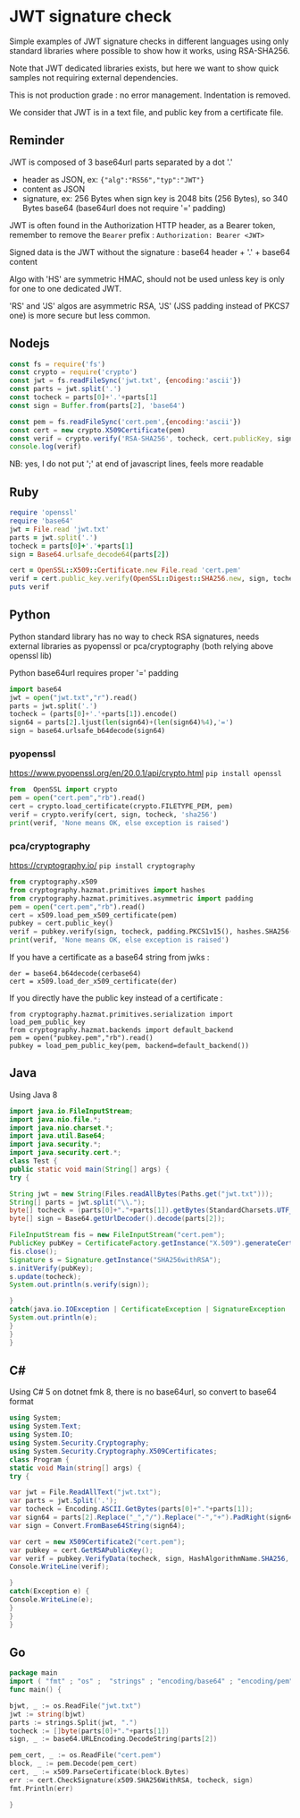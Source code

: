 # JWT signature check

Simple examples of JWT signature checks in different languages using only standard libraries where possible to show how it works, using RSA-SHA256.

Note that JWT dedicated libraries exists, but here we want to show quick samples not requiring external dependencies.

This is not production grade : no error management. Indentation is removed.

We consider that JWT is in a text file, and public key from a certificate file.

## Reminder

JWT is composed of 3 base64url parts separated by a dot '.'
- header as JSON, ex: `{"alg":"RS56","typ":"JWT"}`
- content as JSON
- signature, ex: 256 Bytes when sign key is 2048 bits (256 Bytes), so 340 Bytes base64 (base64url does not require '=' padding)

JWT is often found in the Authorization HTTP header, as a Bearer token, remember to remove the `Bearer` prefix : `Authorization: Bearer <JWT>`

Signed data is the JWT without the signature : base64 header + '.' + base64 content

Algo with 'HS' are symmetric HMAC, should not be used unless key is only for one to one dedicated JWT.

'RS' and 'JS' algos are asymmetric RSA, 'JS' (JSS padding instead of PKCS7 one) is more secure but less common.

## Nodejs

```javascript
const fs = require('fs')
const crypto = require('crypto')
const jwt = fs.readFileSync('jwt.txt', {encoding:'ascii'})
const parts = jwt.split('.')
const tocheck = parts[0]+'.'+parts[1]
const sign = Buffer.from(parts[2], 'base64')

const pem = fs.readFileSync('cert.pem',{encoding:'ascii'})
const cert = new crypto.X509Certificate(pem)
const verif = crypto.verify('RSA-SHA256', tocheck, cert.publicKey, sign)
console.log(verif)
```

NB: yes, I do not put ';' at end of javascript lines, feels more readable

## Ruby

```ruby
require 'openssl'
require 'base64'
jwt = File.read 'jwt.txt'
parts = jwt.split('.')
tocheck = parts[0]+'.'+parts[1]
sign = Base64.urlsafe_decode64(parts[2])

cert = OpenSSL::X509::Certificate.new File.read 'cert.pem'
verif = cert.public_key.verify(OpenSSL::Digest::SHA256.new, sign, tocheck)
puts verif
```

## Python

Python standard library has no way to check RSA signatures, needs external libraries as pyopenssl or pca/cryptography (both relying above openssl lib)

Python base64url requires proper '=' padding

```python
import base64
jwt = open("jwt.txt","r").read()
parts = jwt.split('.')
tocheck = (parts[0]+'.'+parts[1]).encode()
sign64 = parts[2].ljust(len(sign64)+(len(sign64)%4),'=')
sign = base64.urlsafe_b64decode(sign64)
```

### pyopenssl

https://www.pyopenssl.org/en/20.0.1/api/crypto.html
`pip install openssl`

```python
from  OpenSSL import crypto
pem = open("cert.pem","rb").read()
cert = crypto.load_certificate(crypto.FILETYPE_PEM, pem)
verif = crypto.verify(cert, sign, tocheck, 'sha256')
print(verif, 'None means OK, else exception is raised')
```

### pca/cryptography

https://cryptography.io/
`pip install cryptography`

```python
from cryptography.x509
from cryptography.hazmat.primitives import hashes
from cryptography.hazmat.primitives.asymmetric import padding
pem = open("cert.pem","rb").read()
cert = x509.load_pem_x509_certificate(pem)
pubkey = cert.public_key()
verif = pubkey.verify(sign, tocheck, padding.PKCS1v15(), hashes.SHA256())
print(verif, 'None means OK, else exception is raised')
```

If you have a certificate as a base64 string from jwks :
```
der = base64.b64decode(cerbase64)
cert = x509.load_der_x509_certificate(der)
```

If you directly have the public key instead of a certificate :
```
from cryptography.hazmat.primitives.serialization import load_pem_public_key
from cryptography.hazmat.backends import default_backend
pem = open("pubkey.pem","rb").read()
pubkey = load_pem_public_key(pem, backend=default_backend())
```

## Java

Using Java 8

```java
import java.io.FileInputStream;
import java.nio.file.*;
import java.nio.charset.*;
import java.util.Base64;
import java.security.*;
import java.security.cert.*;
class Test {
public static void main(String[] args) {
try {

String jwt = new String(Files.readAllBytes(Paths.get("jwt.txt")));
String[] parts = jwt.split("\\.");
byte[] tocheck = (parts[0]+"."+parts[1]).getBytes(StandardCharsets.UTF_8);
byte[] sign = Base64.getUrlDecoder().decode(parts[2]);

FileInputStream fis = new FileInputStream("cert.pem");
PublicKey pubKey = CertificateFactory.getInstance("X.509").generateCertificate(fis).getPublicKey();
fis.close();
Signature s = Signature.getInstance("SHA256withRSA");
s.initVerify(pubKey);
s.update(tocheck);
System.out.println(s.verify(sign));

}
catch(java.io.IOException | CertificateException | SignatureException | InvalidKeyException | NoSuchAlgorithmException e) {
System.out.println(e);
}
}
}
```

## C#

Using C# 5 on dotnet fmk 8, there is no base64url, so convert to base64 format

```csharp
using System;
using System.Text;
using System.IO;
using System.Security.Cryptography;
using System.Security.Cryptography.X509Certificates;
class Program {
static void Main(string[] args) {
try {

var jwt = File.ReadAllText("jwt.txt");
var parts = jwt.Split('.');
var tocheck = Encoding.ASCII.GetBytes(parts[0]+"."+parts[1]);
var sign64 = parts[2].Replace("_","/").Replace("-","+").PadRight(sign64.Length+(sign64.Length%4),'=');
var sign = Convert.FromBase64String(sign64);

var cert = new X509Certificate2("cert.pem");
var pubkey = cert.GetRSAPublicKey();
var verif = pubkey.VerifyData(tocheck, sign, HashAlgorithmName.SHA256, RSASignaturePadding.Pkcs1);
Console.WriteLine(verif);

}
catch(Exception e) {
Console.WriteLine(e);
}
}
}
```

## Go

```go
package main
import ( "fmt" ; "os" ;  "strings" ; "encoding/base64" ; "encoding/pem" ; "crypto/x509" )
func main() {

bjwt, _ := os.ReadFile("jwt.txt")
jwt := string(bjwt)
parts := strings.Split(jwt, ".")
tocheck := []byte(parts[0]+"."+parts[1])
sign, _ := base64.URLEncoding.DecodeString(parts[2])

pem_cert, _ := os.ReadFile("cert.pem")
block, _ := pem.Decode(pem_cert)
cert, _ := x509.ParseCertificate(block.Bytes)
err := cert.CheckSignature(x509.SHA256WithRSA, tocheck, sign)
fmt.Println(err)

}
```
